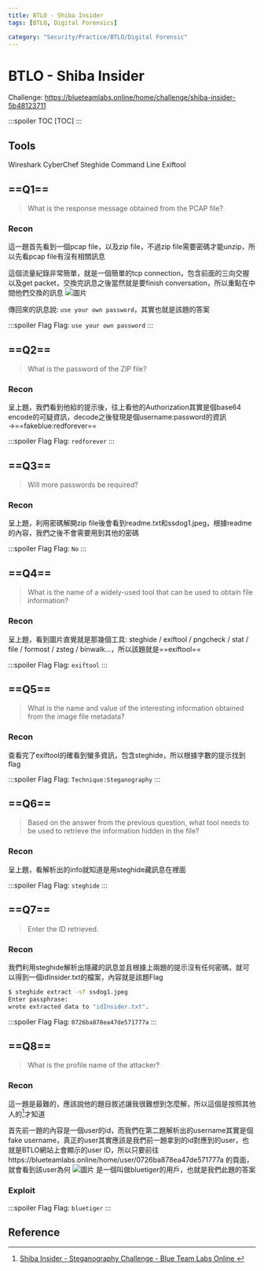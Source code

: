```yaml
---
title: BTLO - Shiba Insider
tags: [BTLO, Digital Forensics]

category: "Security/Practice/BTLO/Digital Forensic"
---
```


# BTLO - Shiba Insider
<!-- more -->
Challenge: https://blueteamlabs.online/home/challenge/shiba-insider-5b48123711

:::spoiler TOC
[TOC]
:::

## Tools
Wireshark
CyberChef
Steghide
Command Line
Exiftool 

## ==Q1==
> What is the response message obtained from the PCAP file?

### Recon
這一題首先看到一個pcap file，以及zip file，不過zip file需要密碼才能unzip，所以先看pcap file有沒有相關訊息

這個流量紀錄非常簡單，就是一個簡單的tcp connection，包含前面的三向交握以及get packet，交換完訊息之後當然就是要finish conversation，所以重點在中間他們交換的訊息
![圖片](https://hackmd.io/_uploads/S1rZCIpPT.png)

傳回來的訊息說: `use your own password`，其實也就是該題的答案

:::spoiler Flag
Flag: `use your own password`
:::

## ==Q2==
> What is the password of the ZIP file?

### Recon
呈上題，我們看到他給的提示後，往上看他的Authorization其實是個base64 encode的可疑資訊，decode之後發現是個username:password的資訊→==fakeblue:redforever==

:::spoiler Flag
Flag: `redforever`
:::

## ==Q3==
> Will more passwords be required?

### Recon
呈上題，利用密碼解開zip file後會看到readme.txt和ssdog1.jpeg，根據readme的內容，我們之後不會需要用到其他的密碼

:::spoiler Flag
Flag: `No`
:::

## ==Q4==
> What is the name of a widely-used tool that can be used to obtain file information?

### Recon
呈上題，看到圖片直覺就是那幾個工具: steghide / exiftool / pngcheck / stat / file / formost / zsteg / binwalk...，所以該題就是==exiftool==

:::spoiler Flag
Flag: `exiftool`
:::

## ==Q5==
> What is the name and value of the interesting information obtained from the image file metadata?

### Recon
查看完了exiftool的確看到蠻多資訊，包含steghide，所以根據字數的提示找到flag

:::spoiler Flag
Flag: `Technique:Steganography`
:::

## ==Q6==
> Based on the answer from the previous question, what tool needs to be used to retrieve the information hidden in the file?

### Recon
呈上題，看解析出的info就知道是用steghide藏訊息在裡面

:::spoiler Flag
Flag: `steghide`
:::

## ==Q7==
> Enter the ID retrieved.

### Recon
我們利用steghide解析出隱藏的訊息並且根據上兩題的提示沒有任何密碼，就可以得到一個idInsider.txt的檔案，內容就是該題Flag
```bash
$ steghide extract -sf ssdog1.jpeg
Enter passphrase:
wrote extracted data to "idInsider.txt".
```

:::spoiler Flag
Flag: `0726ba878ea47de571777a`
:::

## ==Q8==
> What is the profile name of the attacker?

### Recon
這一題是最難的，應該說他的題目敘述讓我很難想到怎麼解，所以這個是按照其他人的[^wp]才知道

首先前一題的內容是一個user的id，而我們在第二題解析出的username其實是個fake username，真正的user其實應該是我們前一題拿到的id對應到的user，也就是BTLO網站上會顯示的user ID，所以只要前往https://blueteamlabs.online/home/user/0726ba878ea47de571777a 的頁面，就會看到該user為何
![圖片](https://hackmd.io/_uploads/BykebvTva.png)
是一個叫做bluetiger的用戶，也就是我們此題的答案

### Exploit
:::spoiler Flag
Flag: `bluetiger`
:::

## Reference
[^wp]:[ Shiba Insider - Steganography Challenge - Blue Team Labs Online ](https://youtu.be/Ij5954djG3o?si=0woTtMAfv36SlHZe)